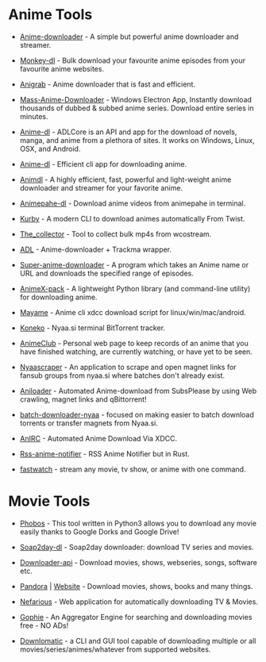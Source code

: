 # Anime Tools

* [Anime-downloader](https://github.com/anime-dl/anime-downloader) - A simple but powerful anime downloader and streamer.

* [Monkey-dl](https://github.com/Oshan96/monkey-dl) - Bulk download your favourite anime episodes from your favourite anime websites.

* [Anigrab](https://github.com/ngomile/anigrab) - Anime downloader that is fast and efficient.

* [Mass-Anime-Downloader](https://github.com/Zebraslive/Mass-Anime-Downloader) - Windows Electron App, Instantly download thousands of dubbed & subbed anime series. Download entire series in minutes.

* [Anime-dl](https://github.com/vrienstudios/anime-dl) - ADLCore is an API and app for the download of novels, manga, and anime from a plethora of sites. It works on Windows, Linux, OSX, and Android.

* [Anime-dl](https://github.com/gabelluardo/anime-dl) - Efficient cli app for downloading anime.

* [Animdl](https://github.com/justfoolingaround/animdl) - A highly efficient, fast, powerful and light-weight anime downloader and streamer for your favorite anime.

* [Animepahe-dl](https://github.com/KevCui/animepahe-dl) - Download anime videos from animepahe in terminal.

* [Kurby](https://github.com/aberrier/kurby) - A modern CLI to download animes automatically From Twist.

* [The_collector](https://github.com/cyberrumor/the_collector) - Tool to collect bulk mp4s from wcostream.

* [ADL](https://github.com/RaitaroH/adl) - Anime-downloader + Trackma wrapper.

* [Super-anime-downloader](https://github.com/ali-sajjad-rizavi/super-anime-downloader) - A program which takes an Anime name or URL and downloads the specified range of episodes.

* [AnimeX-pack](https://github.com/Mastersam07/animeX-pack) - A lightweight Python library (and command-line utility) for downloading anime.

* [Mayame](https://github.com/asakura42/manyame) - Anime cli xdcc download script for linux/win/mac/android.

* [Koneko](https://github.com/irevenko/koneko) - Nyaa.si terminal BitTorrent tracker.

* [AnimeClub](https://github.com/Moisz22/AnimeClub) - Personal web page to keep records of an anime that you have finished watching, are currently watching, or have yet to be seen.

* [Nyaascraper](https://github.com/zaini/nyaascraper) - An application to scrape and open magnet links for fansub groups from nyaa.si where batches don't already exist.

* [Aniloader](https://github.com/Xanahol/Aniloader) - Automated Anime-download from SubsPlease by using Web crawling, magnet links and qBittorrent!

* [batch-downloader-nyaa](https://github.com/marcpinet/batch-downloader-nyaa.si/) - focused on making easier to batch download torrents or transfer magnets from Nyaa.si.

* [AnIRC](https://github.com/burgersc12/AnIRC) - Automated Anime Download Via XDCC.

* [Rss-anime-notifier](https://gitlab.com/blankX/rss-anime-notifier-rs) - RSS Anime Notifier but in Rust.

* [fastwatch](https://github.com/ree1261/fastwatch) - stream any movie, tv show, or anime with one command.

# Movie Tools

* [Phobos](https://github.com/billythegoat356/Phobos) - This tool written in Python3 allows you to download any movie easily thanks to Google Dorks and Google Drive!

* [Soap2day-dl](https://github.com/KevCui/soap2day-dl) - Soap2day downloader: download TV series and movies.

* [Downloader-api](https://github.com/SagarPaul007/downloader-api) - Download movies, shows, webseries, songs, software etc.

* [Pandora](https://github.com/SagarPaul007/pandora) | [Website](https://pandora-sp.netlify.app/) - Download movies, shows, books and many things.

* [Nefarious](https://github.com/lardbit/nefarious) - Web application for automatically downloading TV & Movies.

* [Gophie](https://github.com/Go-phie/gophie) - An Aggregator Engine for searching and downloading movies free - NO ADs!

* [Downlomatic](https://github.com/TimerErTim/downlomatic) - a CLI and GUI tool capable of downloading multiple or all movies/series/animes/whatever from supported websites.
